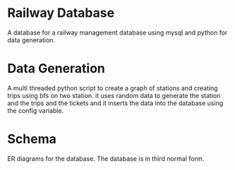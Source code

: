 # Railway Database
A database for a railway management database using mysql and python for data generation.
# Data Generation
A multi threaded python script to create a graph of stations and creating trips using bfs on two station. it uses random data to generate the station and the trips and the tickets and it inserts the data into the database using the config variable.
# Schema
ER diagrams for the database. The database is in third normal form.
